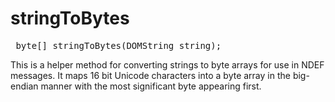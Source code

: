 stringToBytes
=============

<pre class="webidl prettyprint">
 byte[] stringToBytes(DOMString string);
</pre>

This is a helper method for converting strings to byte arrays for use in NDEF messages. It maps 16 bit Unicode characters into a byte array in the big-endian manner with the most significant byte appearing first.

